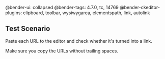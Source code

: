@bender-ui: collapsed
@bender-tags: 4.7.0, tc, 14769
@bender-ckeditor-plugins: clipboard, toolbar, wysiwygarea, elementspath, link, autolink

## Test Scenario

Paste each URL to the editor and check whether it's turned into a link.


Make sure you copy the URLs without trailing spaces.
